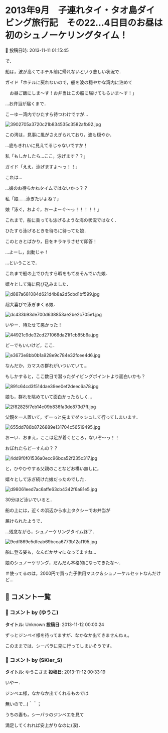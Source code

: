 # 2013年9月　子連れタイ・タオ島ダイビング旅行記　その22…4日目のお昼は初のシュノーケリングタイム！

📅 投稿日時: 2013-11-11 01:15:45

で．


船は，波が高くてホテル前に帰れないという悲しい状況で．





ガイド「ホテルに戻れないので，船を波の穏やかな湾内に泊めて


　お昼ご飯にしま～す！お弁当はこの船に届けてもらいま～す！」





…お弁当が届くまで．


こーゆー湾内でひたすら待つわけですが…




![3902705a3720c21b834535c3582afb92.jpg](images/3902705a3720c21b834535c3582afb92.jpg)




この湾は，見事に風がさえぎられており，波も穏やか．


…底もきれいに見えてるじゃないですか！





私「もしかしたら…ここ，泳げます？？」





ガイド「ええ，泳げますよ～っ！！」





これは…


…娘のお待ちかねタイムではないかっ？？





私「娘……泳ぎたいよね？」





娘「泳ぐ，およぐ，おーよーぐ～っ！！！！！」





これまで，船に乗っても泳げるような海の状況ではなく．


ひたすら泳げるときを待ちに待ってた娘．


このときとばかり，目をキラキラさせて即答！





…よーし，出動じゃ！





…ということで．


これまで船の上でひたすら暇をもてあそんでいた娘．


嬉々として海に飛び込みました．




![d887a681084d621d4b8a2d5cbd1bf599.jpg](images/d887a681084d621d4b8a2d5cbd1bf599.jpg)




超大喜びで泳ぎまくる娘．




![dc433b93de700d638853ae2be2c705e1.jpg](images/dc433b93de700d638853ae2be2c705e1.jpg)




いやー．待たせて悪かった！




![44921c9de32cd271068da21f1cb85b6a.jpg](images/44921c9de32cd271068da21f1cb85b6a.jpg)







どーでもいいけど，ここ．




![e3673e8bb0b1a928e9c784e32fcee4d6.jpg](images/e3673e8bb0b1a928e9c784e32fcee4d6.jpg)




なんだか，カマスの群れがいついていて…


もしかすると，ここ数日で潜ったダイビングポイントより面白いかも？




![891c64cd3f514dae39ee0ef2deec6a78.jpg](images/891c64cd3f514dae39ee0ef2deec6a78.jpg)




娘も，群れを眺めていて面白かったらしく…




![2f82825f7eb14c09b836fa3de873d7ff.jpg](images/2f82825f7eb14c09b836fa3de873d7ff.jpg)




父親を一人置いて，ずーっと先までダッシュして行ってしまいます．




![655dd786b8726889e131704c56519495.jpg](images/655dd786b8726889e131704c56519495.jpg)




おーい．おまえ，ここは足が着くところ，ないぞ～っ！！


おぼれたらどーすんの？？




![4dd9f0f01536a0ecc96bca52f235c317.jpg](images/4dd9f0f01536a0ecc96bca52f235c317.jpg)




と，ひやひやする父親のことなどお構い無しに，


嬉々として泳ぎ続けた娘だったのでした．




![d98061eed7ac6affe63cb4342f6a81e5.jpg](images/d98061eed7ac6affe63cb4342f6a81e5.jpg)







30分ほど泳いでいると．


船の上には，近くの浜辺から水上タクシーでお弁当が


届けられたようで．





…残念ながら，シュノーケリングタイム終了．




![9edf869e5dfeab69bcca6773b12af195.jpg](images/9edf869e5dfeab69bcca6773b12af195.jpg)




船に登る姿も，なんだかサマになってますね…





娘のシュノーケリング，だんだん本格的になってきたな～．





＃使ってるのは，2000円で買った子供用マスク＆シュノーケルセットなんだけど…

## 💬 コメント一覧

### 💬 コメント by (ゆうこ)
**タイトル**: Unknown
**投稿日**: 2013-11-12 00:00:24

ずっとジンベイ様を待ってますが、なかなか出てきませんねぇ。

このままでは、シーパラに見に行ってしまいそうです。

### 💬 コメント by (SKier_S)
**タイトル**: ゆうこさま
**投稿日**: 2013-11-12 00:33:19

いやー．

ジンベエ様，なかなか出てくれるものでは

無いので…(＾＾；



うちの妻も，シーパラのジンベエを見て

満足してくれれば安上がりなのに(涙)．

